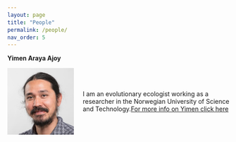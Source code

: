 ```yaml
---
layout: page
title: "People"
permalink: /people/
nav_order: 5
---
```


**Yimen Araya Ajoy**
<div style="display: flex; align-items: center;">
  <img src="/assets/images/Pic.jpg" alt="Description" style="width: 30%; margin-right: 20px;">
  <p>
 I am an evolutionary ecologist working as a researcher in the Norwegian University of Science and Technology.<a href="/yimen/">For more info on Yimen click here</a>
</p>
</div>
<br>

